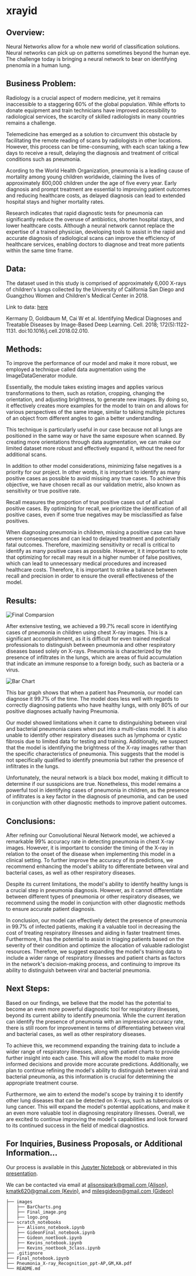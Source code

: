 # xrayid


## Overview:
Neural Networks allow for a whole new world of classification solutions. Neural networks can pick up on patterns sometimes beyond the human eye. The challenge today is bringing a neural network to bear on identifying pnenomia in a human lung. 

## Business Problem:

Radiology is a crucial aspect of modern medicine, yet it remains inaccessible to a staggering 60% of the global population. While efforts to donate equipment and train technicians have improved accessibility to radiological services, the scarcity of skilled radiologists in many countries remains a challenge.

Telemedicine has emerged as a solution to circumvent this obstacle by facilitating the remote reading of scans by radiologists in other locations. However, this process can be time-consuming, with each scan taking a few days to receive a result, delaying the diagnosis and treatment of critical conditions such as pneumonia.

Acording to the World Health Organization, pneumonia is a leading cause of mortality among young children worldwide, claiming the lives of approximately 800,000 children under the age of five every year. Early diagnosis and prompt treatment are essential to improving patient outcomes and reducing healthcare costs, as delayed diagnosis can lead to extended hospital stays and higher mortality rates.

Research indicates that rapid diagnostic tests for pneumonia can significantly reduce the overuse of antibiotics, shorten hospital stays, and lower healthcare costs. Although a neural network cannot replace the expertise of a trained physician, developing tools to assist in the rapid and accurate diagnosis of radiological scans can improve the efficiency of healthcare services, enabling doctors to diagnose and treat more patients within the same time frame.

## Data:

The dataset used in this study is comprised of approximately 6,000 X-rays of children's lungs collected by the University of California San Diego and Guangzhou Women and Children's Medical Center in 2018. 

Link to data: [here](https://data.mendeley.com/datasets/rscbjbr9sj/3)

Kermany D, Goldbaum M, Cai W et al. Identifying Medical Diagnoses and Treatable Diseases by Image-Based Deep Learning. Cell. 2018; 172(5):1122-1131. doi:10.1016/j.cell.2018.02.010.

## Methods:

To improve the performance of our model and make it more robust, we employed a technique called data augmentation using the ImageDataGenerator module.

Essentially, the module takes existing images and applies various transformations to them, such as rotation, cropping, changing the orientation, and adjusting brightness, to generate new images. By doing so, it effectively creates more examples for the model to train on and allows for various perspectives of the same image, similar to taking multiple pictures of an object from different angles to gain a better understanding.

This technique is particularly useful in our case because not all lungs are positioned in the same way or have the same exposure when scanned. By creating more orientations through data augmentation, we can make our limited dataset more robust and effectively expand it, without the need for additional scans.

In addition to other model considerations, minimizing false negatives is a priority for our project. In other words, it is important to identify as many positive cases as possible to avoid missing any true cases. To achieve this objective, we have chosen recall as our validation metric, also known as sensitivity or true positive rate.

Recall measures the proportion of true positive cases out of all actual positive cases. By optimizing for recall, we prioritize the identification of all positive cases, even if some true negatives may be misclassified as false positives.

When diagnosing pneumonia in children, missing a positive case can have severe consequences and can lead to delayed treatment and potentially fatal outcomes. Therefore, maximizing sensitivity or recall is critical to identify as many positive cases as possible. However, it it important to note that optimizing for recall may result in a higher number of false positives, which can lead to unnecessary medical procedures and increased healthcare costs. Therefore, it is important to strike a balance between recall and precision in order to ensure the overall effectiveness of the model.

## Results:

![Final Comparsion](images/Final_Image.png)



After extensive testing, we achieved a 99.7% recall score in identifying cases of pneumonia in children using chest X-ray images. This is a significant accomplishment, as it is difficult for even trained medical professionals to distinguish between pneumonia and other respiratory diseases based solely on X-rays. Pneumonia is characterized by the presence of infiltrates in the lungs, which are areas of fluid accumulation that indicate an immune response to a foreign body, such as bacteria or a virus.

![Bar Chart](images/BarCharts.png)

This bar graph shows that when a patient has Pneumonia, our model can diagnose it 99.7% of the time. The model does less well with regards to correctly diagnosing patients who have healthy lungs, with only 80% of our positive diagnoses actually having Pneumonia.


Our model showed limitations when it came to distinguishing between viral and bacterial pneumonia cases when put into a multi-class model. It is also unable to identify other respiratory diseases such as lymphoma or cystic fibrosis due to limited data for testing and training. Additionally, we suspect that the model is identifying the brightness of the X-ray images rather than the specific characteristics of pneumonia. This suggests that the model is not specifically qualified to identify pneumonia but rather the presence of infiltrates in the lungs.

Unfortunately, the neural network is a black box model, making it difficult to determine if our susspicions are true. Nonetheless, this model remains a powerful tool in identifying cases of pneumonia in children, as the presence of infiltrates is a key factor in the diagnosis of pneumonia, and can be used in conjunction with other diagnostic methods to improve patient outcomes.


## Conclusions:

After refining our Convolutional Neural Network model, we achieved a remarkable 99% accuracy rate in detecting pneumonia in chest X-ray images. However, it is important to consider the timing of the X-ray in relation to the onset of the disease when implementing this model in a clinical setting. To further improve the accuracy of its predictions, we recommend enhancing the model's ability to differentiate between viral and bacterial cases, as well as other respiratory diseases.

Despite its current limitations, the model's ability to identify healthy lungs is a crucial step in pneumonia diagnosis. However, as it cannot differentiate between different types of pneumonia or other respiratory diseases, we recommend using the model in conjunction with other diagnostic methods to ensure accurate patient diagnosis.

In conclusion, our model can effectively detect the presence of pneumonia in 99.7% of infected patients, making it a valuable tool in decreasing the cost of treating respiratory illnesses and aiding in faster treatment times. Furthermore, it has the potential to assist in triaging patients based on the severity of their condition and optimize the allocation of valuable radiologist resources. Therefore, we suggest expanding the model's training data to include a wider range of respiratory illnesses and patient charts as factors in the network's decision-making process, and continuing to improve its ability to distinguish between viral and bacterial pneumonia.


## Next Steps:

Based on our findings, we believe that the model has the potential to become an even more powerful diagnostic tool for respiratory illnesses, beyond its current ability to identify pneumonia. While the current iteration can identify the presence of pneumonia with an impressive accuracy rate, there is still room for improvement in terms of differentiating between viral and bacterial cases, as well as other respiratory diseases. 

To achieve this, we recommend expanding the training data to include a wider range of respiratory illnesses, along with patient charts to provide further insight into each case. This will allow the model to make more informed decisions and provide more accurate predictions. Additionally, we plan to continue refining the model's ability to distinguish between viral and bacterial pneumonia, as this information is crucial for determining the appropriate treatment course. 

Furthermore, we aim to extend the model's scope by training it to identify other lung diseases that can be detected on X-rays, such as tuberculosis or lung cancer. This will expand the model's potential applications, and make it an even more valuable tool in diagnosing respiratory illnesses. Overall, we are excited to continue improving the model's capabilities and look forward to its continued success in the field of medical diagnostics.

## For Inquiries, Business Proposals, or Additional Information...

Our process is available in this [Jupyter Notebook](./Final_notebook.ipynb) or abbreviated in this [presentation](./Pneumonia_X-ray_Recognition_ppt-AP,GM,KA.pdf).

We can be contacted via email at [alisonsjpark@gmail.com \(Alison\)](mailto:alisonsjpark@gmail.com), [kmatk620@gmail.com \(Kevin\)](mailto:kmatk620@gmail.com), and [milesgideon@gmail.com \(Gideon\)](mailto:milesgideon@gmail.com)

```
├── images
│   ├── BarCharts.png
│   ├── Final_image.png
│   ├── logo.png
├── scratch_notebooks
│   ├── Alisons_notebook.ipynb
│   ├── GideonFinal_notebook.ipynb
│   ├── Gideon_noetbook.ipynb
│   ├── Kevins_notebook.ipynb
│   ├── Kevins_noetbook_3class.ipynb
├── .gitignore
├── Final_notebook.ipynb
├── Pneumonia_X-ray_Recognition_ppt-AP,GM,KA.pdf
└── README.md
```

